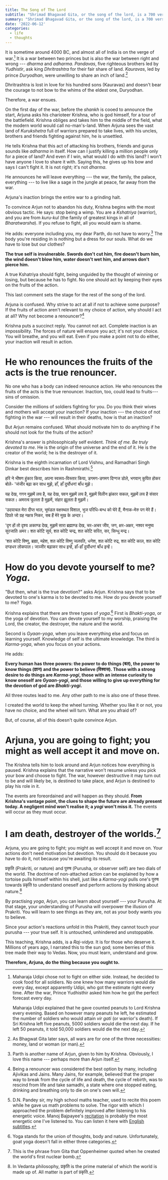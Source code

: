 ```yaml
---
title: The Song of The Lord
subtitle: "Shrimad Bhagavad Gita, or the song of the lord, is a 700 verses long conversation between Lord Sri Krishna and Arjun. It discusses key principles of action and embodies more wisdom than I can grasp."
summary: "Shrimad Bhagavad Gita, or the song of the lord, is a 700 verses long conversation between Lord Sri Krishna and Arjun. It discusses key principles of action and embodies more wisdom than I can grasp."
date: '2022-06-12'
categories:
  - life
  - thoughts
---
```


It is sometime around 4000 BC, and almost all of India is on the verge of war.[^1] It is a war between two princes but is also the war between right and wrong --- *dharma* and *adharma*. *Pandavas*, five righteous brothers led by *Yudhistir*, ask king *Dhritrashtra* for their fair share of land. *Kauravas*, led by prince *Duryodhan*, were unwilling to share an inch of land.[^2]

[^1]: Maharaja Udipi chose not to fight on either side. Instead, he decided to cook food for all soldiers. No one knew how many warriors would die every day, except apparently Udipi, who got the estimate right every time. After the war, Prince Yudhisthir asked him how he got the perfect forecast every day.

    Maharaja Udipi explained that he gave counted peanuts to Lord Krishna every evening. Based on however many peanuts he left, he estimated the number of soldiers who would attain *vir gati* (or warrior's death). If Sri Krishna left five peanuts, 5000 soldiers would die the next day. If he left 50 peanuts, it told 50,000 soldiers would die the next day.

[^2]: As Bhagwat Gita later says, all wars are for one of the three necessities: money, land or woman (or man).

Dhritrashtra is lost in love for his hundred sons (Kauravas) and doesn't bear the courage to not bow to the whims of the eldest one, Duryodhan.

Therefore, a war ensues.

On the first day of the war, before the *shankh* is cooed to announce the start, Arjuna asks his charioteer Krishna, who is god himself, for a tour of the battlefield. Krishna obliges and takes him to the middle of the field, what the modern world would call no-man's-land. When Arjuna sees the vast land of *Kurukshetra* full of warriors prepared to take lives, with his uncles, brothers and friends fighting against him, he is unsettled.

He tells Krishna that this act of attacking his brothers, friends and gurus sounds like *adharma* in itself. How can I justify killing a million people only for a piece of land? And even if I win, what would I do with this land? I won't have anyone I love to share it with. Saying this, he gives up his bow and says I can't fight it. It is not right; it's not *dharma*.

He announces he will leave everything --- the war, the family, the palace, everything --- to live like a sage in the jungle at peace, far away from the war.

Arjuna's inaction brings the entire war to a grinding halt.

To convince Arjun not to abandon his duty, Krishna begins with the most obvious tactic. He says: stop being a wimp. You are a *Kshatriya* (warrior), and you are from *kuru-kul* (the family of greatest kings in all of *Bharatwarsha*). If you refuse to fight, all you would earn is shame.

He adds: everyone including you, my dear Parth, do not have to worry.[^3] The body you're residing in is nothing but a dress for our souls. What do we have to lose but our clothes?

[^3]: Parth is another name of Arjun, given to him by Krishna. Obviously, I love this name --- perhaps more than Arjun itself.

**The true self is invulnerable. Swords don't cut him, fire doesn't burn him, the wind doesn't blow him, water doesn't wet him, and arrows don't pierce him.**

A true Kshatriya should fight, being unguided by the thought of winning or losing, but because he has to fight. No one should act by keeping their eyes on the fruits of the action.

This last comment sets the stage for the rest of the song of the lord.

Arjuna is confused. Why strive to act at all if not to achieve some purpose? If the fruits of action aren't relevant to my choice of action, why should I act at all? Why not become a renouncer?[^4]

[^4]: Being a renouncer was considered the best option by many, including Ajivikas and Jains. Many Jains, for example, believed that the proper way to break from the cycle of life and death, the cycle of rebirth, was to rescind from life and take samadhi, a state where one stopped eating, drinking and breathing only to die on one's own will.

Krishna puts a succinct reply. You cannot not act. Complete inaction is an impossibility. The forces of nature will ensure you act; it's not your choice. You will breathe, and you will eat. Even if you make a point not to do either, your inaction will result in action.

# He who renounces the fruits of the acts is the true renouncer.

No one who has a body can indeed renounce action. He who renounces the fruits of the acts is the true renouncer. Inaction, too, could lead to fruits---sins of omission.

Consider the millions of soldiers fighting for you. Do you think their wives and mothers will accept your inaction? If your inaction --- the choice of not fighting in the war --- will result in their deaths, how is that an inaction?

But Arjun remains confused. What should motivate him to do anything if he should not look for the fruits of the action?

Krishna's answer is philosophically self evident. *Think of me.* *Be truly devoted to me.* He is the origin of the universe and the end of it. He is the creator of the world; he is the destroyer of it.

Krishna is the eighth incarnation of Lord Vishnu, and Ramadhari Singh Dinkar best describes him in Rashmirathi.[^5]

[^5]: D.N. Pandey sir, my high school maths teacher, used to recite this poem while he gave us math problems to solve. The rigor with which I approached the problem definitely improved after listening to his energetic voice. Manoj Bajpayee's [recitation](https://www.youtube.com/watch?v=HDeHvpeOzyM) is probably the most energetic one I've listened to. You can listen it here with [English subtitles](https://www.youtube.com/watch?v=EqnccQ3aWU0).

हरि ने भीषण हुंकार किया, अपना स्वरूप-विस्तार किया, डगमग-डगमग दिग्गज डोले, भगवान् कुपित होकर बोले- 'जंजीर बढ़ा कर साध मुझे, हाँ, हाँ दुर्योधन! बाँध मुझे।

यह देख, गगन मुझमें लय है, यह देख, पवन मुझमें लय है, मुझमें विलीन झंकार सकल, मुझमें लय है संसार सकल। अमरत्व फूलता है मुझमें, संहार झूलता है मुझमें।

'उदयाचल मेरा दीप्त भाल, भूमंडल वक्षस्थल विशाल, भुज परिधि-बन्ध को घेरे हैं, मैनाक-मेरु पग मेरे हैं। दिपते जो ग्रह नक्षत्र निकर, सब हैं मेरे मुख के अन्दर।

'दृग हों तो दृश्य अकाण्ड देख, मुझमें सारा ब्रह्माण्ड देख, चर-अचर जीव, जग, क्षर-अक्षर, नश्वर मनुष्य सुरजाति अमर। शत कोटि सूर्य, शत कोटि चन्द्र, शत कोटि सरित, सर, सिन्धु मन्द्र।

'शत कोटि विष्णु, ब्रह्मा, महेश, शत कोटि विष्णु जलपति, धनेश, शत कोटि रुद्र, शत कोटि काल, शत कोटि दण्डधर लोकपाल। जञ्जीर बढ़ाकर साध इन्हें, हाँ-हाँ दुर्योधन! बाँध इन्हें।

# How do you devote yourself to me? *Yoga*.

"But then, what is the true devotion?" asks Arjun. Krishna says that to be devoted to one's karma is to be devoted to me. How do you devote yourself to me? *Yoga*.

Krishna explains that there are three types of *yoga*.[^6] First is *Bhakti-yoga*, or the yoga of devotion. You can devote yourself to my worship, praising the Lord, the creator, the destroyer, the nature and the world.

[^6]: Yoga stands for the union of thoughts, body and nature. Unfortunately, goat yoga doesn't fall in either three categories.

Second is *Gyaan-yoga*, when you leave everything else and focus on learning yourself. Knowledge of self is the ultimate knowledge. The third is *Karma-yoga*, when you focus on your actions.

He adds:

**Every human has three powers: the power to do things (बल), the power to know things (ज्ञान) and the power to believe (विश्वास). Those with a strong desire to do things are *Karma-yogi*, those with an intense curiosity to know oneself are *Gyaan-yogi*, and those willing to give up everything for the devotion of god are *Bhakti-yogi*.**

All three routes lead to me. Any other path to me is also one of these three.

I created the world to keep the wheel turning. Whether you like it or not, you have no choice, and the wheel will turn. What are you afraid of?

But, of course, all of this doesn't quite convince Arjun.

# Arjuna, you are going to fight; you might as well accept it and move on.

The Krishna tells him to look around and Arjun notices how everything is paused. Krishna explains that the narrative won't resume unless you pick your bow and choose to fight. The war, however destructive it may turn out to be and will likely be, is destined to take place, and Arjun is destined to play his role in it.

The events are foreordained and will happen as they should. **From Krishna's vantage point, the clues to shape the future are already present today. A negligent mind won't realise it; a *yogi* won't miss it.** The events will occur as they must occur.

# I am death, destroyer of the worlds.[^7]

[^7]: This is the phrase from Gita that Oppenheimer quoted when he created the world's first nuclear bomb.

Arjuna, you are going to fight; you might as well accept it and move on. Your actions don't need motivation but devotion. You should do it because you have to do it, not because you're awaiting its result.

प्रकृति (Prakriti, or nature) and पुरुष (Purusha, or observer self) are two dials of the world. The doctrine of non-attached action can be explained by how a tortoise pulls himself within his shell, just like a *Karma-yogi* pulls one's पुरुष towards प्रकृति to understand oneself and perform actions by thinking about nature.[^8]

[^8]: In Vedanta philosophy, प्रकृति is the prime material of which the world is made up of. All matter is part of प्रकृति.

By practising *yoga*, Arjun, you can learn about yourself --- your Purusha. At that stage, your understanding of Purusha will overpower the illusion of Prakriti. You will learn to see things as they are, not as your body wants you to believe.

Since your action's reactions unfold in this Prakriti, they cannot touch your purusha --- your true self. It is untouched, unhindered and unstoppable.

This teaching, Krishna adds, is a *Raj-vidya*. It is for those who deserve it. Millions of years ago, I narrated this to the sun god; some berries of this tree made their way to Vedas. Now, you must learn, understand and grow.

**Therefore, Arjuna, do the thing because you ought to.**
